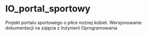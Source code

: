 # IO_portal_sportowy
Projekt portalu sportowego o piłce nożnej kobiet. Wersjonowanie dokumentacji na zajęcia z Inżynierii Oprogramowania
